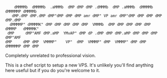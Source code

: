 ```
    dMMMMb  dMMMMb  .aMMMb  dMP dMP dMP .dMMMb  dMP .aMMMb  dMMMMb  dMMMMMP dMMMMb
   dMP.dMP dMP.dMP dMP"dMP dMP dMP amr dMP" VP amr dMP"dMP dMP dMP dMP     dMP.dMP
  dMMMMP" dMMMMK" dMP dMP dMP dMP dMP  VMMMb  dMP dMP dMP dMP dMP dMMMP   dMMMMK"
 dMP     dMP"AMF dMP.aMP  YMvAP" dMP dP .dMP dMP dMP.aMP dMP dMP dMP     dMP"AMF
dMP     dMP dMP  VMMMP"    VP"  dMP  VMMMP" dMP  VMMMP" dMP dMP dMMMMMP dMP dMP
```
Completely unrelated to professional vision.

This is a chef script to setup a new VPS. It's unlikely you'll find anything
here useful but if you do you're welcome to it.
